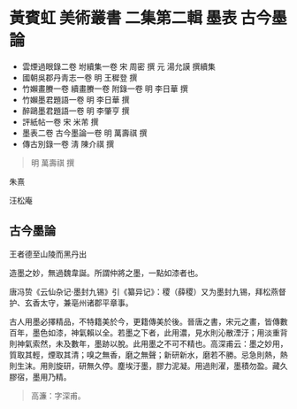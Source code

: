 # 黃賓虹 美術叢書 二集第二輯 墨表 古今墨論

- 雲煙過眼錄二卷 坿續集一卷 宋 周密 撰 元 湯允謨 撰續集
- 國朝吳郡丹靑志一卷 明 王穉登 撰
- 竹嬾畫賸一卷 續畫賸一卷 附錄一卷 明 李日華 撰
- 竹嬾墨君題語一卷 明 李日華 撰
- 醉鷗墨君題語一卷 明 李肇亨 撰
- 評紙帖一卷 宋 米芾 撰
- 墨表二卷 古今墨論一卷 明 萬壽祺 撰
- 傳古別錄一卷 淸 陳介祺 撰

> 明 萬壽祺 撰

朱熹

汪松庵


## 古今墨論


王者德至山陵而黑丹出


造墨之妙，無過魏韋誕。所謂仲將之墨，一點如漆者也。

唐冯贽《云仙杂记·墨封九锡》引《纂异记》：稷（薛稷）又为墨封九锡，拜松燕督护、玄香太守，兼亳州诸郡平章事。

古人用墨必擇精品，不特籍美於今，更籍傳美於後。晉唐之書，宋元之畫，皆傳數百年，墨色如漆，神氣賴以全。若墨之下者，此用濃，見水則沁散湮汙；用淡重背則神氣索然，未及數年，墨跡以脫。此用墨之不可不精也。高深甫云：墨之妙用，質取其輕，煙取其清；嗅之無香，磨之無聲；新研新水，磨若不勝。忌急則熱，熱則生沫。用則旋研，研無久停。塵埃汙墨，膠力泥凝。用過則濯，墨積勿盈。藏久膠宿，墨用乃精。

> 高濂：字深甫。

